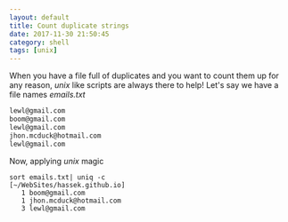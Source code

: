 ```yaml
---
layout: default
title: Count duplicate strings
date: 2017-11-30 21:50:45
category: shell
tags: [unix]
---
```


When you have a file full of duplicates and you want to count them up for any reason, _unix_ like scripts are always there to help!
Let's say we have a file names *emails.txt*

```txt
lewl@gmail.com
boom@gmail.com
lewl@gmail.com
jhon.mcduck@hotmail.com
lewl@gmail.com
```

Now, applying _unix_ magic

```shell
sort emails.txt| uniq -c                                                                                                  [~/WebSites/hassek.github.io]
   1 boom@gmail.com
   1 jhon.mcduck@hotmail.com
   3 lewl@gmail.com
```
